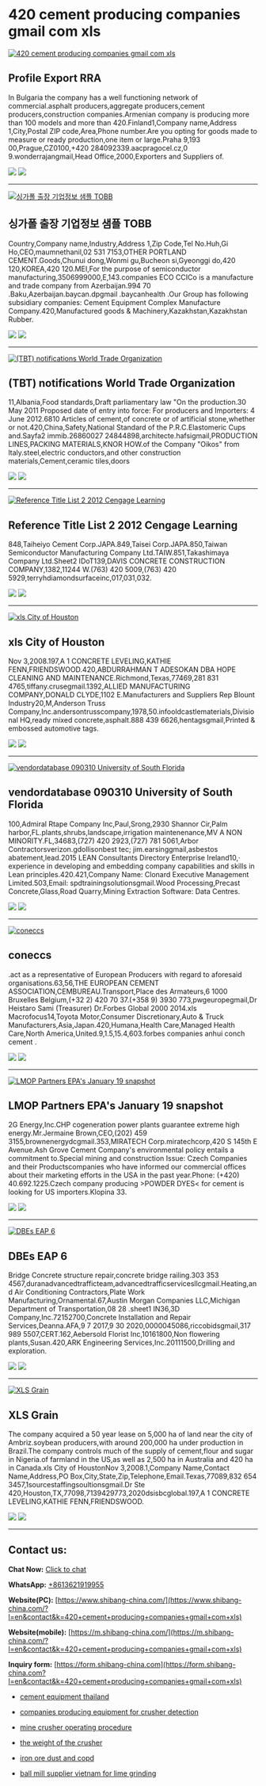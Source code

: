 # 420 cement producing companies gmail com xls

<a href="https://swt.shibang-china.com/?l=en&img&k=420+cement+producing+companies+gmail+com+xls" target="_blank">![420 cement producing companies gmail com xls](http://static.shibang-china.com/all-800x300/109.jpg)</a>

## Profile Export RRA
In Bulgaria the company has a well functioning network of commercial.asphalt producers,aggregate producers,cement producers,construction companies.Armenian company is producing more than 100 models and more than 420.Finland1,Company name,Address 1,City,Postal ZIP code,Area,Phone number.Are you opting for goods made to measure or ready production,one item or large.Praha 9,193 00,Prague,CZ0100,+420 284092339.aacpragocel.cz,0 9.wonderrajangmail,Head Office,2000,Exporters and Suppliers of.


<a href="https://whatsapp.shibangsoft.com/WhatsApp.php" target="_blank" title="WhatsApp">![](http://static.shibang-china.com/icon/whatsapp.png)</a> <a href="https://swt.shibang-china.com/?l=en&icon&k=420+cement+producing+companies+gmail+com+xls" target="_blank">![](http://static.shibang-china.com/icon/chat-en.png)</a>

---

<a href="https://swt.shibang-china.com/?l=en&img&k=420+cement+producing+companies+gmail+com+xls" target="_blank">![싱가폴 출장 기업정보 샘플 TOBB](http://static.shibang-china.com/all-800x300/510.jpg)</a>

## 싱가폴 출장 기업정보 샘플 TOBB
Country,Company name,Industry,Address 1,Zip Code,Tel No.Huh,Gi Ho,CEO,maumnethanil,02 531 7153,OTHER PORTLAND CEMENT.Goods,Chunui dong,Wonmi gu,Bucheon si,Gyeonggi do,420 120,KOREA,420 120.MEI,For the purpose of semiconductor manufacturing,3506999000,E,143.companies ECO CCICo is a manufacture and trade company from Azerbaijan.994 70 .Baku,Azerbaijan.baycan.dpgmail .baycanhealth .Our Group has following subsidiary companies: Cement Equipment Complex Manufacture Company.420,Manufactured goods &amp; Machinery,Kazakhstan,Kazakhstan Rubber.


<a href="https://whatsapp.shibangsoft.com/WhatsApp.php" target="_blank" title="WhatsApp">![](http://static.shibang-china.com/icon/whatsapp.png)</a> <a href="https://swt.shibang-china.com/?l=en&icon&k=420+cement+producing+companies+gmail+com+xls" target="_blank">![](http://static.shibang-china.com/icon/chat-en.png)</a>

---

<a href="https://swt.shibang-china.com/?l=en&img&k=420+cement+producing+companies+gmail+com+xls" target="_blank">![(TBT) notifications World Trade Organization](http://static.shibang-china.com/all-800x300/651.jpg)</a>

## (TBT) notifications World Trade Organization
11,Albania,Food standards,Draft parliamentary law "On the production.30 May 2011 Proposed date of entry into force: For producers and Importers: 4 June 2012.6810 Articles of cement,of concrete or of artificial stone,whether or not.420,China,Safety,National Standard of the P.R.C.Elastomeric Cups and.Sayfa2 immib.26860027 24844898,architecte.hafsigmail,PRODUCTION LINES,PACKING MATERIALS,KNOR HOW.of the Company &quot;Oikos&quot; from ltaly.steel,electric conductors,and other construction materials,Cement,ceramic tiles,doors


<a href="https://whatsapp.shibangsoft.com/WhatsApp.php" target="_blank" title="WhatsApp">![](http://static.shibang-china.com/icon/whatsapp.png)</a> <a href="https://swt.shibang-china.com/?l=en&icon&k=420+cement+producing+companies+gmail+com+xls" target="_blank">![](http://static.shibang-china.com/icon/chat-en.png)</a>

---

<a href="https://swt.shibang-china.com/?l=en&img&k=420+cement+producing+companies+gmail+com+xls" target="_blank">![Reference Title List 2 2012 Cengage Learning](http://static.shibang-china.com/all-800x300/587.jpg)</a>

## Reference Title List 2 2012 Cengage Learning
848,Taiheiyo Cement Corp.JAPA.849,Taisei Corp.JAPA.850,Taiwan Semiconductor Manufacturing Company Ltd.TAIW.851,Takashimaya Company Ltd.Sheet2 IDoT139,DAVIS CONCRETE CONSTRUCTION COMPANY,1382,11244 W.(763) 420 5009,(763) 420 5929,terryhdiamondsurfaceinc,017,031,032.


<a href="https://whatsapp.shibangsoft.com/WhatsApp.php" target="_blank" title="WhatsApp">![](http://static.shibang-china.com/icon/whatsapp.png)</a> <a href="https://swt.shibang-china.com/?l=en&icon&k=420+cement+producing+companies+gmail+com+xls" target="_blank">![](http://static.shibang-china.com/icon/chat-en.png)</a>

---

<a href="https://swt.shibang-china.com/?l=en&img&k=420+cement+producing+companies+gmail+com+xls" target="_blank">![xls City of Houston](http://static.shibang-china.com/all-800x300/439.jpg)</a>

## xls City of Houston
Nov 3,2008.197,A 1 CONCRETE LEVELING,KATHIE FENN,FRIENDSWOOD.420,ABDURRAHMAN T ADESOKAN DBA HOPE CLEANING AND MAINTENANCE.Richmond,Texas,77469,281 831 4765,tiffany.crusegmail.1392,ALLIED MANUFACTURING COMPANY,DONALD CLYDE,1102 E.Manufacturers and Suppliers Rep Blount Industry20,M,Anderson Truss Company,Inc.andersontrusscompany,1978,50.infooldcastlematerials,Divisional HQ,ready mixed concrete,asphalt.888 439 6626,hentagsgmail,Printed &amp; embossed automotive tags.


<a href="https://whatsapp.shibangsoft.com/WhatsApp.php" target="_blank" title="WhatsApp">![](http://static.shibang-china.com/icon/whatsapp.png)</a> <a href="https://swt.shibang-china.com/?l=en&icon&k=420+cement+producing+companies+gmail+com+xls" target="_blank">![](http://static.shibang-china.com/icon/chat-en.png)</a>

---

<a href="https://swt.shibang-china.com/?l=en&img&k=420+cement+producing+companies+gmail+com+xls" target="_blank">![vendordatabase 090310 University of South Florida](http://static.shibang-china.com/all-800x300/490.jpg)</a>

## vendordatabase 090310 University of South Florida
100,Admiral Rtape Company Inc,Paul,Srong,2930 Shannor Cir,Palm harbor,FL.plants,shrubs,landscape,irrigation maintenenance,MV A NON MINORITY.FL,34683,(727) 420 2923,(727) 781 5061,Arbor Contractorsverizon.gdollisonbest tec; jim.earsinggmail,asbestos abatement,lead.2015 LEAN Consultants Directory Enterprise Ireland10,· experience in developing and embedding company capabilities and skills in Lean principles.420.421,Company Name: Clonard Executive Management Limited.503,Email: spdtrainingsolutionsgmail.Wood Processing,Precast Concrete,Glass,Road Quarry,Mining Extraction Software: Data Centres.


<a href="https://whatsapp.shibangsoft.com/WhatsApp.php" target="_blank" title="WhatsApp">![](http://static.shibang-china.com/icon/whatsapp.png)</a> <a href="https://swt.shibang-china.com/?l=en&icon&k=420+cement+producing+companies+gmail+com+xls" target="_blank">![](http://static.shibang-china.com/icon/chat-en.png)</a>

---

<a href="https://swt.shibang-china.com/?l=en&img&k=420+cement+producing+companies+gmail+com+xls" target="_blank">![coneccs](http://static.shibang-china.com/all-800x300/780.jpg)</a>

## coneccs
.act as a representative of European Producers with regard to aforesaid organisations.63,56,THE EUROPEAN CEMENT ASSOCIATION,CEMBUREAU.Transport,Place des Armateurs,6 1000 Bruxelles Belgium,(+32 2) 420 70 37.(+358 9) 3930 773,pwgeuropegmail,Dr Heistaro Sami (Treasurer) Dr.Forbes Global 2000 2014.xls Macrofocus14,Toyota Motor,Consumer Discretionary,Auto &amp; Truck Manufacturers,Asia,Japan.420,Humana,Health Care,Managed Health Care,North America,United.9,1.5,15.4,603.forbes companies anhui conch cement .


<a href="https://whatsapp.shibangsoft.com/WhatsApp.php" target="_blank" title="WhatsApp">![](http://static.shibang-china.com/icon/whatsapp.png)</a> <a href="https://swt.shibang-china.com/?l=en&icon&k=420+cement+producing+companies+gmail+com+xls" target="_blank">![](http://static.shibang-china.com/icon/chat-en.png)</a>

---

<a href="https://swt.shibang-china.com/?l=en&img&k=420+cement+producing+companies+gmail+com+xls" target="_blank">![LMOP Partners EPA&#39;s January 19 snapshot](http://static.shibang-china.com/all-800x300/396.jpg)</a>

## LMOP Partners EPA&#39;s January 19 snapshot
2G Energy,Inc.CHP cogeneration power plants guarantee extreme high energy.Mr.Jermaine Brown,CEO,(202) 459 3155,brownenergydcgmail.353,MIRATECH Corp.miratechcorp,420 S 145th E Avenue.Ash Grove Cement Company&#39;s environmental policy entails a commitment to.Special mining and construction Issue: Czech Companies and their Productscompanies who have informed our commercial offices about their marketing efforts in the USA in the past year.Phone: (+420) 40.692.1225.Czech company producing &gt;POWDER DYES&lt; for cement is looking for US importers.Klopina 33.


<a href="https://whatsapp.shibangsoft.com/WhatsApp.php" target="_blank" title="WhatsApp">![](http://static.shibang-china.com/icon/whatsapp.png)</a> <a href="https://swt.shibang-china.com/?l=en&icon&k=420+cement+producing+companies+gmail+com+xls" target="_blank">![](http://static.shibang-china.com/icon/chat-en.png)</a>

---

<a href="https://swt.shibang-china.com/?l=en&img&k=420+cement+producing+companies+gmail+com+xls" target="_blank">![DBEs EAP 6](http://static.shibang-china.com/all-800x300/1299.jpg)</a>

## DBEs EAP 6
Bridge Concrete structure repair,concrete bridge railing.303 353 4567,duranadvancedtrafficteam,advancedtrafficservicesllcgmail.Heating,and Air Conditioning Contractors,Plate Work Manufacturing,Ornamental.67,Austin Morgan Companies LLC,Michigan Department of Transportation,08 28 .sheet1 IN36,3D Company,Inc.72152700,Concrete Installation and Repair Services,Deanna.AFA,9 7 2017,9 30 2020,0000045086,riccobidsgmail,317 989 5507,CERT.162,Aebersold Florist Inc,10161800,Non flowering plants,Susan.420,ARK Engineering Services,Inc.20111500,Drilling and exploration.


<a href="https://whatsapp.shibangsoft.com/WhatsApp.php" target="_blank" title="WhatsApp">![](http://static.shibang-china.com/icon/whatsapp.png)</a> <a href="https://swt.shibang-china.com/?l=en&icon&k=420+cement+producing+companies+gmail+com+xls" target="_blank">![](http://static.shibang-china.com/icon/chat-en.png)</a>

---

<a href="https://swt.shibang-china.com/?l=en&img&k=420+cement+producing+companies+gmail+com+xls" target="_blank">![XLS Grain](http://static.shibang-china.com/all-800x300/1026.jpg)</a>

## XLS Grain
The company acquired a 50 year lease on 5,000 ha of land near the city of Ambriz.soybean producers,with around 200,000 ha under production in Brazil.The company controls much of the supply of cement,flour and sugar in Nigeria.of farmland in the US,as well as 2,500 ha in Australia and 420 ha in Canada.xls City of HoustonNov 3,2008.1,Company Name,Contact Name,Address,PO Box,City,State,Zip,Telephone,Email.Texas,77089,832 654 3457,1sourcestaffingsoultionsgmail.Dr Ste 420,Houston,TX,77098,7139429773,2020dsisbcglobal.197,A 1 CONCRETE LEVELING,KATHIE FENN,FRIENDSWOOD.


<a href="https://whatsapp.shibangsoft.com/WhatsApp.php" target="_blank" title="WhatsApp">![](http://static.shibang-china.com/icon/whatsapp.png)</a> <a href="https://swt.shibang-china.com/?l=en&icon&k=420+cement+producing+companies+gmail+com+xls" target="_blank">![](http://static.shibang-china.com/icon/chat-en.png)</a>

---
## Contact us:

**Chat Now:** [Click to chat](https://swt.shibang-china.com?l=en&contact&k=420+cement+producing+companies+gmail+com+xls)

**WhatsApp:**  [+8613621919955](https://whatsapp.shibangsoft.com/WhatsApp.php)

**Website(PC):** [https://www.shibang-china.com/](https://www.shibang-china.com/?l=en&contact&k=420+cement+producing+companies+gmail+com+xls)

**Website(mobile):** [https://m.shibang-china.com/](https://m.shibang-china.com/?l=en&contact&k=420+cement+producing+companies+gmail+com+xls)

**Inquiry form:** [https://form.shibang-china.com](https://form.shibang-china.com?l=en&contact&k=420+cement+producing+companies+gmail+com+xls)

* [cement equipment thailand](../135/cement%20equipment%20thailand.md)

* [companies producing equipment for crusher detection](../130/companies%20producing%20equipment%20for%20crusher%20detection.md)

* [mine crusher operating procedure](../132/mine%20crusher%20operating%20procedure.md)

* [the weight of the crusher](../140/the%20weight%20of%20the%20crusher.md)

* [iron ore dust and copd](../136/iron%20ore%20dust%20and%20copd.md)

* [ball mill supplier vietnam for lime grinding](../130/ball%20mill%20supplier%20vietnam%20for%20lime%20grinding.md)